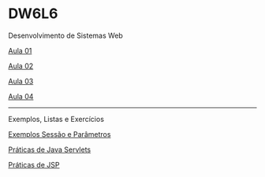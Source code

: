 # DW6L6
Desenvolvimento de Sistemas Web

[Aula 01](https://github.com/cbeluzo/DW6L6/blob/main/Aula%2001.md)

[Aula 02](https://github.com/cbeluzo/DW6L6/blob/main/Aula%2002.md)

[Aula 03](https://github.com/cbeluzo/DW6L6/blob/main/Aula%2003.md)

[Aula 04](https://github.com/cbeluzo/DW6L6/blob/main/Aula%2004.md)

---
Exemplos, Listas e Exercícios

[Exemplos Sessão e Parâmetros](https://github.com/cbeluzo/DW6L6/blob/main/ExemplosSessoes.md)

[Práticas de Java Servlets](https://github.com/cbeluzo/DW6L6/blob/main/PraticasServlets.md)

[Práticas de JSP](https://github.com/cbeluzo/DW6L6/blob/main/PraticasJSP.md)

